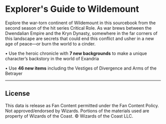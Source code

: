 # Explorer's Guide to Wildemount

Explore the war-torn continent of Wildemount in this sourcebook from the second season of the hit series Critical Role. As war brews between the Dwendalian Empire and the Kryn Dynasty, somewhere in the far corners of this landscape are secrets that could end this conflict and usher in a new age of peace—or burn the world to a cinder.

• Use the heroic chronicle with **7 new backgrounds** to make a unique character’s backstory in the world of Exandria

• Use **46 new items** including the Vestiges of Divergence and Arms of the Betrayer 

---

## License

This data is release as Fan Content permitted under the Fan Content Policy. Not approved/endorsed by Wizards. Portions of the materials used are property of Wizards of the Coast. © Wizards of the Coast LLC.

